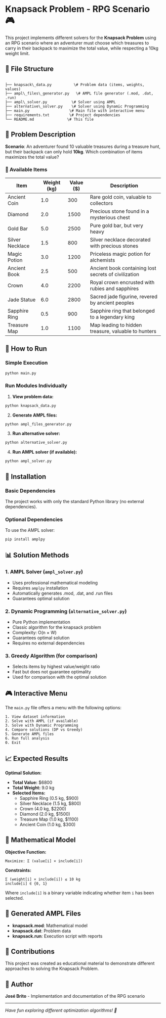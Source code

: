 # Knapsack Problem - RPG Scenario 🎮

This project implements different solvers for the **Knapsack Problem** using an RPG scenario where an adventurer must choose which treasures to carry in their backpack to maximize the total value, while respecting a 10kg weight limit.

## 📁 File Structure

```

├── knapsack\_data.py          \# Problem data (items, weights, values)
├── ampl\_files\_generator.py   \# AMPL file generator (.mod, .dat, .run)
├── ampl\_solver.py           \# Solver using AMPL
├── alternative\_solver.py    \# Solver using Dynamic Programming
├── main.py                  \# Main file with interactive menu
├── requirements.txt         \# Project dependencies
└── README.md               \# This file

````

## 🎯 Problem Description

**Scenario**: An adventurer found 10 valuable treasures during a treasure hunt, but their backpack can only hold **10kg**. Which combination of items maximizes the total value?

### 🏺 Available Items

| Item               | Weight (kg) | Value ($) | Description                                                         |
|--------------------|-------------|-----------|---------------------------------------------------------------------|
| Ancient Coin       | 1.0         | 300       | Rare gold coin, valuable to collectors                              |
| Diamond            | 2.0         | 1500      | Precious stone found in a mysterious chest                          |
| Gold Bar           | 5.0         | 2500      | Pure gold bar, but very heavy                                       |
| Silver Necklace    | 1.5         | 800       | Silver necklace decorated with precious stones                      |
| Magic Potion       | 3.0         | 1200      | Priceless magic potion for alchemists                               |
| Ancient Book       | 2.5         | 500       | Ancient book containing lost secrets of civilization                |
| Crown              | 4.0         | 2200      | Royal crown encrusted with rubies and sapphires                     |
| Jade Statue        | 6.0         | 2800      | Sacred jade figurine, revered by ancient peoples                    |
| Sapphire Ring      | 0.5         | 900       | Sapphire ring that belonged to a legendary king                     |
| Treasure Map       | 1.0         | 1100      | Map leading to hidden treasure, valuable to hunters                 |

## 🚀 How to Run

### Simple Execution
```bash
python main.py
````

### Run Modules Individually

1.  **View problem data:**
```bash
python knapsack_data.py
```

2.  **Generate AMPL files:**
```bash
python ampl_files_generator.py
```

3.  **Run alternative solver:**
```bash
python alternative_solver.py
```

4.  **Run AMPL solver (if available):**
```bash
python ampl_solver.py
```

## 🔧 Installation

### Basic Dependencies

The project works with only the standard Python library (no external dependencies).

### Optional Dependencies

To use the AMPL solver:

```bash
pip install amplpy
```

## 📊 Solution Methods

### 1\. **AMPL Solver** (`ampl_solver.py`)

  - Uses professional mathematical modeling
  - Requires `amplpy` installation
  - Automatically generates .mod, .dat, and .run files
  - Guarantees optimal solution

### 2\. **Dynamic Programming** (`alternative_solver.py`)

  - Pure Python implementation
  - Classic algorithm for the knapsack problem
  - Complexity: O(n × W)
  - Guarantees optimal solution
  - Requires no external dependencies

### 3\. **Greedy Algorithm** (for comparison)

  - Selects items by highest value/weight ratio
  - Fast but does not guarantee optimality
  - Used for comparison with the optimal solution

## 🎮 Interactive Menu

The `main.py` file offers a menu with the following options:

```
1. View dataset information
2. Solve with AMPL (if available)
3. Solve with Dynamic Programming
4. Compare solutions (DP vs Greedy)
5. Generate AMPL files
6. Run full analysis
0. Exit
```

## 📈 Expected Results

**Optimal Solution:**

  - **Total Value:** $6800
  - **Total Weight:** 9.0 kg
  - **Selected Items:**
      - Sapphire Ring (0.5 kg, $900)
      - Silver Necklace (1.5 kg, $800)
      - Crown (4.0 kg, $2200)
      - Diamond (2.0 kg, $1500)
      - Treasure Map (1.0 kg, $1100)
      - Ancient Coin (1.0 kg, $300)

## 🔬 Mathematical Model

**Objective Function:**

```
Maximize: Σ (value[i] × include[i])
```

**Constraints:**

```
Σ (weight[i] × include[i]) ≤ 10 kg
include[i] ∈ {0, 1}
```

Where `include[i]` is a binary variable indicating whether item `i` has been selected.

## 📝 Generated AMPL Files

  - **knapsack.mod**: Mathematical model
  - **knapsack.dat**: Problem data
  - **knapsack.run**: Execution script with reports

## 🤝 Contributions

This project was created as educational material to demonstrate different approaches to solving the Knapsack Problem.

## 📄 Author

**José Brito** - Implementation and documentation of the RPG scenario

-----

*Have fun exploring different optimization algorithms\! 🎯*
